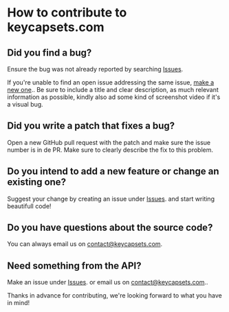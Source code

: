 # How to contribute to keycapsets.com

## Did you find a bug?
Ensure the bug was not already reported by searching [Issues](https://github.com/noudadrichem/keycapsets.com/issues).

If you're unable to find an open issue addressing the same issue, [make a new one](https://github.com/noudadrichem/keycapsets.com/issues/new)..
Be sure to include a title and clear description, as much relevant information as possible, kindly also ad some kind of screenshot video if it's a visual bug.

## Did you write a patch that fixes a bug?

Open a new GitHub pull request with the patch and make sure the issue number is in de PR. Make sure to clearly describe the fix to this problem.

## Do you intend to add a new feature or change an existing one?

Suggest your change by creating an issue under [Issues](https://github.com/noudadrichem/keycapsets.com/issues). and start writing beautifull code!

## Do you have questions about the source code?

You can always email us on [contact@keycapsets.com](mailto:contact@keycapsets.com).

## Need something from the API?

Make an issue under [Issues](https://github.com/noudadrichem/keycapsets.com/issues). or email us on [contact@keycapsets.com](mailto:contact@keycapsets.com)..

Thanks in advance for contributing, we're looking forward to what you have in mind!
